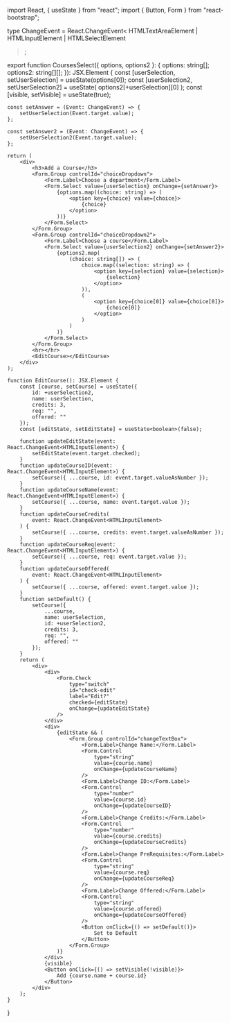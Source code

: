 import React, { useState } from "react";
import { Button, Form } from "react-bootstrap";

type ChangeEvent = React.ChangeEvent<
    HTMLTextAreaElement | HTMLInputElement | HTMLSelectElement
>;

export function CoursesSelect({
    options,
    options2
}: {
    options: string[];
    options2: string[][];
}): JSX.Element {
    const [userSelection, setUserSelection] = useState<string>(options[0]);
    const [userSelection2, setUserSelection2] = useState<string>(
        options2[+userSelection][0]
    );
    const [visible, setVisible] = useState<boolean>(true);

    const setAnswer = (Event: ChangeEvent) => {
        setUserSelection(Event.target.value);
    };

    const setAnswer2 = (Event: ChangeEvent) => {
        setUserSelection2(Event.target.value);
    };

    return (
        <div>
            <h3>Add a Course</h3>
            <Form.Group controlId="choiceDropdown">
                <Form.Label>Choose a department</Form.Label>
                <Form.Select value={userSelection} onChange={setAnswer}>
                    {options.map((choice: string) => (
                        <option key={choice} value={choice}>
                            {choice}
                        </option>
                    ))}
                </Form.Select>
            </Form.Group>
            <Form.Group controlId="choiceDropdown2">
                <Form.Label>Choose a course</Form.Label>
                <Form.Select value={userSelection2} onChange={setAnswer2}>
                    {options2.map(
                        (choice: string[]) => (
                            choice.map((selection: string) => (
                                <option key={selection} value={selection}>
                                    {selection}
                                </option>
                            )),
                            (
                                <option key={choice[0]} value={choice[0]}>
                                    {choice[0]}
                                </option>
                            )
                        )
                    )}
                </Form.Select>
            </Form.Group>
            <hr></hr>
            <EditCourse></EditCourse>
        </div>
    );

    function EditCourse(): JSX.Element {
        const [course, setCourse] = useState({
            id: +userSelection2,
            name: userSelection,
            credits: 3,
            req: "",
            offered: ""
        });
        const [editState, setEditState] = useState<boolean>(false);

        function updateEditState(event: React.ChangeEvent<HTMLInputElement>) {
            setEditState(event.target.checked);
        }
        function updateCourseID(event: React.ChangeEvent<HTMLInputElement>) {
            setCourse({ ...course, id: event.target.valueAsNumber });
        }
        function updateCourseName(event: React.ChangeEvent<HTMLInputElement>) {
            setCourse({ ...course, name: event.target.value });
        }
        function updateCourseCredits(
            event: React.ChangeEvent<HTMLInputElement>
        ) {
            setCourse({ ...course, credits: event.target.valueAsNumber });
        }
        function updateCourseReq(event: React.ChangeEvent<HTMLInputElement>) {
            setCourse({ ...course, req: event.target.value });
        }
        function updateCourseOffered(
            event: React.ChangeEvent<HTMLInputElement>
        ) {
            setCourse({ ...course, offered: event.target.value });
        }
        function setDefault() {
            setCourse({
                ...course,
                name: userSelection,
                id: +userSelection2,
                credits: 3,
                req: "",
                offered: ""
            });
        }
        return (
            <div>
                <div>
                    <Form.Check
                        type="switch"
                        id="check-edit"
                        label="Edit?"
                        checked={editState}
                        onChange={updateEditState}
                    />
                </div>
                <div>
                    {editState && (
                        <Form.Group controlId="changeTextBox">
                            <Form.Label>Change Name:</Form.Label>
                            <Form.Control
                                type="string"
                                value={course.name}
                                onChange={updateCourseName}
                            />
                            <Form.Label>Change ID:</Form.Label>
                            <Form.Control
                                type="number"
                                value={course.id}
                                onChange={updateCourseID}
                            />
                            <Form.Label>Change Credits:</Form.Label>
                            <Form.Control
                                type="number"
                                value={course.credits}
                                onChange={updateCourseCredits}
                            />
                            <Form.Label>Change PreRequisites:</Form.Label>
                            <Form.Control
                                type="string"
                                value={course.req}
                                onChange={updateCourseReq}
                            />
                            <Form.Label>Change Offered:</Form.Label>
                            <Form.Control
                                type="string"
                                value={course.offered}
                                onChange={updateCourseOffered}
                            />
                            <Button onClick={() => setDefault()}>
                                Set to Default
                            </Button>
                        </Form.Group>
                    )}
                </div>
                {visible}
                <Button onClick={() => setVisible(!visible)}>
                    Add {course.name + course.id}
                </Button>
            </div>
        );
    }
}
